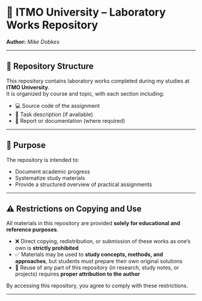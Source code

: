 # 📘 ITMO University – Laboratory Works Repository  

**Author:** *Mike Dobkes*  

---

## 📂 Repository Structure  
This repository contains laboratory works completed during my studies at **ITMO University**.  
It is organized by course and topic, with each section including:  
- 💻 Source code of the assignment  
- 📄 Task description (if available)  
- 📝 Report or documentation (where required)  

---

## 🎯 Purpose  
The repository is intended to:  
- Document academic progress  
- Systematize study materials  
- Provide a structured overview of practical assignments  

---

## ⚠️ Restrictions on Copying and Use  

All materials in this repository are provided **solely for educational and reference purposes**.  

- ❌ Direct copying, redistribution, or submission of these works as one’s own is **strictly prohibited**  
- ✅ Materials may be used to **study concepts, methods, and approaches**, but students must prepare their own original solutions  
- 📝 Reuse of any part of this repository (in research, study notes, or projects) requires **proper attribution to the author**  

By accessing this repository, you agree to comply with these restrictions.  

---
